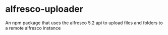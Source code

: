 # alfresco-uploader
An npm package that uses the alfresco 5.2 api to upload files and folders to a remote alfresco instance
